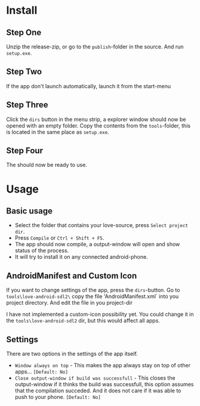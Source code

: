 # Install

## Step One
Unzip the release-zip, or go to the `publish`-folder in the source. And run `setup.exe`.

## Step Two
If the app don't launch automatically, launch it from the start-menu

## Step Three
Click the `dirs` button in the menu strip, a explorer window should now be opened with an empty folder.
Copy the contents from the `tools`-folder, this is located in the same place as `setup.exe`.

## Step Four
The should now be ready to use.


# Usage

Basic usage
-----------
- Select the folder that contains your love-source, press `Select project dir`.
- Press `Compile` or `Ctrl + Shift + F5`.
- The app should now compile, a output-window will open and show status of the process.
- It will try to install it on any connected android-phone.

AndroidManifest and Custom Icon
--------------------------------
If you want to change settings of the app, press the `dirs`-button. Go to `tools\love-android-sdl2\` copy the file 'AndroidManifest.xml` into you project directory. And edit the file in you project-dir

I have not implemented a custom-icon possibility yet. You could change it in the `tools\love-android-sdl2` dir, but this would affect all apps.

Settings
--------
There are two options in the settings of the app itself.

- `Window always on top` - This makes the app always stay on top of other apps... `[Default: No]`
- `Close output-window if build was successfull` - This closes the output-window if it thinks the build was successfull, this option assumes that the compilation succeded. And it does not care if it was able to push to your phone. `[Default: No]`
